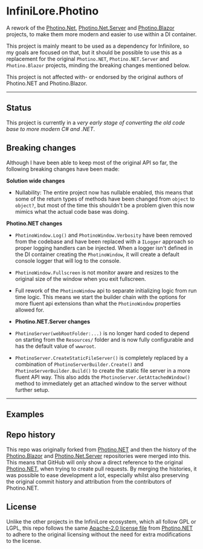 # InfiniLore.Photino

A rework of
the [Photino.Net](https://github.com/tryphotino/photino.NET), [Photino.Net.Server](https://github.com/tryphotino/photino.NET.Server)
and [Photino.Blazor](https://github.com/tryphotino/photino.Blazor) projects, to make them more modern and easier to use
within a DI container.

This project is mainly meant to be used as a dependency for Infinilore, so my goals are focused on that, but it should
be possible to use this as a replacement for the original `Photino.NET`, `Photino.NET.Server` and `Photino.Blazor`
projects, minding the breaking changes mentioned below.

This project is not affected with- or endorsed by the original authors of Photino.NET and Photino.Blazor.

---

## Status

This project is currently in a *very early stage of converting the old code base to more modern C# and .NET*.

## Breaking changes

Although I have been able to keep most of the original API so far, the following breaking changes have been made:

**Solution wide changes**

- Nullability: The entire project now has nullable enabled, this means that some of the return types of methods have
  been changed from `object` to `object?`, but most of the time this shouldn't be a problem given this now mimics what
  the actual code base was doing.

**Photino.NET changes**

- `PhotinoWindow.Log()` and `PhotinoWindow.Verbosity` have been removed from the codebase and have been replaced with a
  `ILogger` approach so proper logging handlers can be injected.
  When a logger isn't defined in the DI container creating the `PhotinoWindow`, it will create a default console logger
  that will log to the console.
- `PhotinoWindow.Fullscreen` is not monitor aware and resizes to the original size of the window when you exit
  fullscreen.
- Full rework of the `PhotinoWindow` api to separate initializing logic from run time logic.
  This means we start the builder chain with the options for more fluent api extensions than what the `PhotinoWindow`
  properties allowed for.

- **Photino.NET.Server changes**
- `PhotinoServer(webRootFolder:...)` is no longer hard coded to depend on starting from the `Resources/` folder and is
  now fully configurable and has the default value of `wwwroot`.
- `PhotinoServer.CreateStaticFileServer()` is completely replaced by a combination of `PhotinoServerBuilder.Create()`
  and `PhotinoServerBuilder.Build()` to create the static file server in a more fluent API way.
  This also adds the `PhotinoServer.GetAttachedWindow()` method to immediately get an attached window to the server
  without further setup.

---

## Examples

## Repo history

This repo was originally forked from [Photino.NET](https://github.com/tryphotino/photino.NET) and then the history of
the [Photino.Blazor](https://github.com/tryphotino/photino.Blazor)
and [Photino.Net.Server](https://github.com/tryphotino/photino.NET.Server) repositories were merged into this.
This means that GitHub will only show a direct reference to the
original [Photino.NET](https://github.com/tryphotino/photino.NET), when trying to create pull requests.
By merging the histories, it was possible to ease development a lot, especially whilst also preserving the original
commit history and attribution from the contributors of Photino.NET.

## License

Unlike the other projects in the InfiniLore ecosystem, which all follow GPL or LGPL, this repo follows the
same [Apache-2.0 license file](LICENSE) from [Photino.NET](https://github.com/tryphotino/photino.NET) to adhere to the
original licensing without the need for extra modifications to the license.